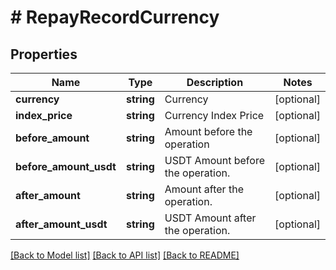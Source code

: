 # # RepayRecordCurrency

## Properties

Name | Type | Description | Notes
------------ | ------------- | ------------- | -------------
**currency** | **string** | Currency | [optional] 
**index_price** | **string** | Currency Index Price | [optional] 
**before_amount** | **string** | Amount before the operation | [optional] 
**before_amount_usdt** | **string** | USDT Amount before the operation. | [optional] 
**after_amount** | **string** | Amount after the operation. | [optional] 
**after_amount_usdt** | **string** | USDT Amount after the operation. | [optional] 

[[Back to Model list]](../../README.md#documentation-for-models) [[Back to API list]](../../README.md#documentation-for-api-endpoints) [[Back to README]](../../README.md)
